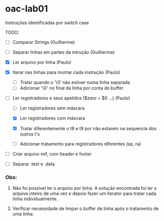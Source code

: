 # oac-lab01

Instruções identificadas por switch case


TODO:

- [ ] Comparar Strings (Guilherme)
- [ ] Separar linhas em partes da intrução (Guilherme)


- [x] Ler arquivo por linha (Paulo)
- [x] Iterar nas linhas para montar cada instrução (Paulo)
	- [ ] Tratar quando o '\0' não estiver numa linha separada
	- [ ] Adicionar '\0' no final da linha por conta do buffer
- [ ] Ler registradores e seus apelidos ($zero = $0 ...) (Paulo)
	- [ ] Ler registradores sem máscara
	- [x] Ler registradores com máscara
	- [x] Tratar diferentemente o t8 e t9 por não estarem na sequencia dos outros t's
	- [ ] Adicionar tratamento para registradores diferentes (sp, ra)


- [ ] Criar arquivo mif, com header e footer

- [ ] Separar .text e .data

### Obs:

1. Não foi possível ler o arquivo por linha. A solução encontrada foi ler o arquivo 
inteiro de uma vez e depois fazer um iterator para tratar cada linha individualmente.

2. Verificar necessidade de limpar o buffer de linha após o tratamento de uma linha.
